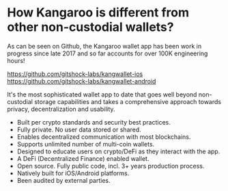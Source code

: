 # How Kangaroo is different from other non-custodial wallets?

As can be seen on Github, the Kangaroo wallet app has been work in progress since late 2017 and so far accounts for over 100K engineering hours!

https://github.com/gitshock-labs/kangwallet-ios
https://github.com/gitshock-labs/kangwallet-android

It's the most sophisticated wallet app to date that goes well beyond non-custodial storage capabilities and takes a comprehensive approach towards privacy, decentralization and usability.

- Built per crypto standards and security best practices.
- Fully private. No user data stored or shared.
- Enables decentralized communication with most blockchains.
- Supports unlimited number of multi-coin wallets.
- Designed to educate users on crypto/DeFi as they interact with the app.
- A DeFi (Decentralized Finance) enabled wallet.
- Open source. Fully public code, incl. 3+ years production process.
- Natively built for iOS/Android platforms.
- Been audited by external parties.
